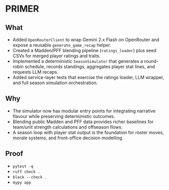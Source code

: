 # PRIMER

## What
- Added `OpenRouterClient` to wrap Gemini 2.x Flash on OpenRouter and expose a
  reusable `generate_game_recap` helper.
- Created a Madden/PFF blending pipeline (`ratings_loader`) plus seed CSVs for
  merged player ratings and traits.
- Implemented a deterministic `SeasonSimulator` that generates a round-robin
  schedule, records standings, aggregates player stat lines, and requests LLM
  recaps.
- Added service-layer tests that exercise the ratings loader, LLM wrapper, and
  full season simulation orchestration.

## Why
- The simulator now has modular entry points for integrating narrative flavour
  while preserving deterministic outcomes.
- Blending public Madden and PFF data provides richer baselines for team/unit
  strength calculations and offseason flows.
- A season loop with player stat output is the foundation for roster moves,
  morale systems, and front-office decision modelling.

## Proof
- `pytest -q`
- `ruff check .`
- `black --check .`
- `mypy app`
